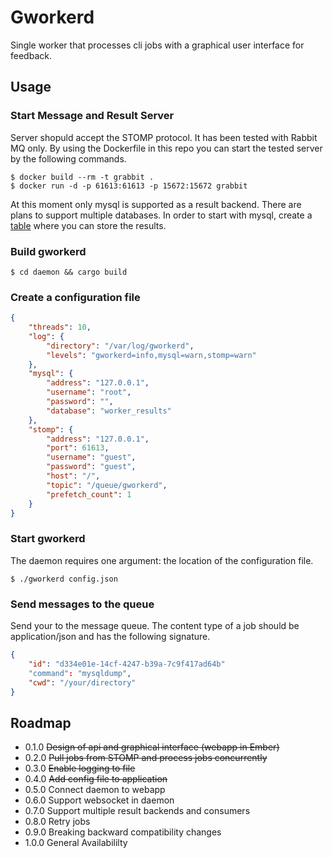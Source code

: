 # Gworkerd

Single worker that processes cli jobs with a graphical user interface for feedback.

## Usage

### Start Message and Result Server

Server shopuld accept the STOMP protocol. It has been tested with Rabbit MQ only. By using the Dockerfile in this repo
you can start the tested server by the following commands.

```
$ docker build --rm -t grabbit .
$ docker run -d -p 61613:61613 -p 15672:15672 grabbit
```

At this moment only mysql is supported as a result backend. There are plans to support multiple databases. In order to
start with mysql, create a [table](assets/sql/mysql_worker_results.sql) where you can store the results.

### Build gworkerd

```
$ cd daemon && cargo build
```

### Create a configuration file

```json
{
    "threads": 10,
    "log": {
        "directory": "/var/log/gworkerd",
        "levels": "gworkerd=info,mysql=warn,stomp=warn"
    },
    "mysql": {
        "address": "127.0.0.1",
        "username": "root",
        "password": "",
        "database": "worker_results"
    },
    "stomp": {
        "address": "127.0.0.1",
        "port": 61613,
        "username": "guest",
        "password": "guest",
        "host": "/",
        "topic": "/queue/gworkerd",
        "prefetch_count": 1
    }
}
```

### Start gworkerd

The daemon requires one argument: the location of the configuration file.

```
$ ./gworkerd config.json
```

### Send messages to the queue

Send your to the message queue. The content type of a job should be  application/json and has the following signature.

```json
{
    "id": "d334e01e-14cf-4247-b39a-7c9f417ad64b"
    "command": "mysqldump",
    "cwd": "/your/directory"
}
```

## Roadmap

* 0.1.0 ~~Design of api and graphical interface (webapp in Ember)~~
* 0.2.0 ~~Pull jobs from STOMP and process jobs concurrently~~
* 0.3.0 ~~Enable logging to file~~
* 0.4.0 ~~Add config file to application~~
* 0.5.0 Connect daemon to webapp
* 0.6.0 Support websocket in daemon
* 0.7.0 Support multiple result backends and consumers
* 0.8.0 Retry jobs
* 0.9.0 Breaking backward compatibility changes
* 1.0.0 General Availabililty